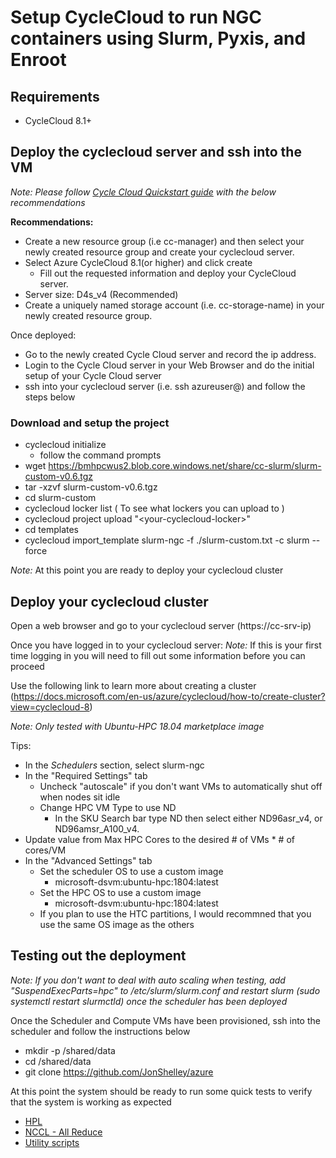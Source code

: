 # Setup CycleCloud to run NGC containers using Slurm, Pyxis, and Enroot

## Requirements
* CycleCloud 8.1+

## Deploy the cyclecloud server and ssh into the VM
_Note: Please follow [Cycle Cloud Quickstart guide](https://docs.microsoft.com/en-us/azure/cyclecloud/qs-install-marketplace?view=cyclecloud-8) with the below recommendations_

__Recommendations:__
- Create a new resource group (i.e cc-manager) and then select your newly created resource group and create your cyclecloud server.
- Select Azure CycleCloud 8.1(or higher) and click create
    - Fill out the requested information and deploy your CycleCloud server.
- Server size: D4s_v4 (Recommended)
- Create a uniquely named storage account (i.e. cc-storage-name) in your newly created resource group.

Once deployed:
 - Go to the newly created Cycle Cloud server and record the ip address. 
 - Login to the Cycle Cloud server in your Web Browser and do the initial setup of your Cycle Cloud server
 - ssh into your cyclecloud server (i.e. ssh azureuser@<cc-srv-ip>) and follow the steps below

### Download and setup the project
- cyclecloud initialize
  - follow the command prompts
- wget https://bmhpcwus2.blob.core.windows.net/share/cc-slurm/slurm-custom-v0.6.tgz
- tar -xzvf slurm-custom-v0.6.tgz
- cd slurm-custom
- cyclecloud locker list ( To see what lockers you can upload to )
- cyclecloud project upload "\<your-cyclecloud-locker\>"
- cd templates
- cyclecloud import_template slurm-ngc -f ./slurm-custom.txt -c slurm --force
 

_Note:_ At this point you are ready to deploy your cyclecloud cluster

## Deploy your cyclecloud cluster
Open a web browser and go to your cyclecloud server (https://cc-srv-ip)

Once you have logged in to your cyclecloud server:
_Note:_ If this is your first time logging in you will need to fill out some information before you can proceed

Use the following link to learn more about creating a cluster (https://docs.microsoft.com/en-us/azure/cyclecloud/how-to/create-cluster?view=cyclecloud-8)

_Note: Only tested with Ubuntu-HPC 18.04 marketplace image_
 
 Tips: 
 - In the _Schedulers_ section, select slurm-ngc
 - In the "Required Settings" tab
   - Uncheck "autoscale" if you don't want VMs to automatically shut off when nodes sit idle 
   - Change HPC VM Type to use ND 
     - In the SKU Search bar type ND then select either ND96asr\_v4, or ND96amsr_A100_v4.
  - Update value from Max HPC Cores to the desired # of VMs * # of cores/VM
 - In the "Advanced Settings" tab
   - Set the scheduler OS to use a custom image
     - microsoft-dsvm:ubuntu-hpc:1804:latest
   - Set the HPC OS to use a custom image
     - microsoft-dsvm:ubuntu-hpc:1804:latest
   - If you plan to use the HTC partitions, I would recommned that you use the same OS image as the others
   
 

 ## Testing out the deployment
 _Note: If you don't want to deal with auto scaling when testing, add "SuspendExecParts=hpc" to /etc/slurm/slurm.conf and restart slurm (sudo systemctl restart slurmctld) once the scheduler has been deployed_
    
 Once the Scheduler and Compute VMs have been provisioned, ssh into the scheduler and follow the instructions below
 - mkdir -p /shared/data
 - cd /shared/data
 - git clone https://github.com/JonShelley/azure
 
At this point the system should be ready to run some quick tests to verify that the system is working as expected
 - [HPL](https://github.com/JonShelley/azure/tree/master/benchmarking/NDv4/cc-slurm-ngc/hpl)
 - [NCCL - All Reduce](https://github.com/JonShelley/azure/tree/master/benchmarking/NDv4/cc-slurm-ngc/nccl)
 - [Utility scripts](https://github.com/JonShelley/azure/tree/master/benchmarking/NDv4/cc-slurm-ngc/util_scripts)
